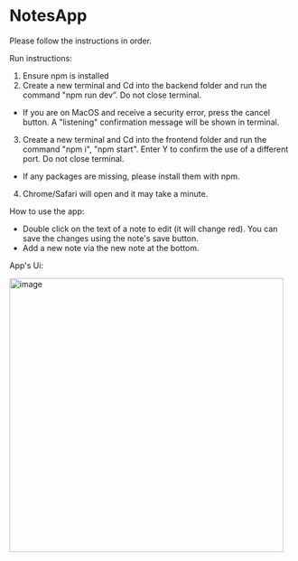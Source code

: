 # NotesApp

 Please follow the instructions in order.
 
 Run instructions:
 1. Ensure npm is installed
 2. Create a new terminal and Cd into the backend folder and run the command "npm run dev”. Do not close terminal.
   * If you are on MacOS and receive a security error, press the cancel button. A "listening" confirmation message will be shown in terminal.
 3. Create a new terminal and Cd into the frontend folder and run the command "npm i", "npm start". Enter Y to confirm the use of a different port. Do not close terminal.
  * If any packages are missing, please install them with npm.
 4. Chrome/Safari will open and it may take a minute.

How to use the app:
- Double click on the text of a note to edit (it will change red). You can save the changes using the note's save button.
- Add a new note via the new note at the bottom.

App's Ui:

 <img width="485" alt="image" src="https://user-images.githubusercontent.com/68878155/217676974-957e6e98-57a8-4c24-89fc-b57f35f2ed7f.png">
 
